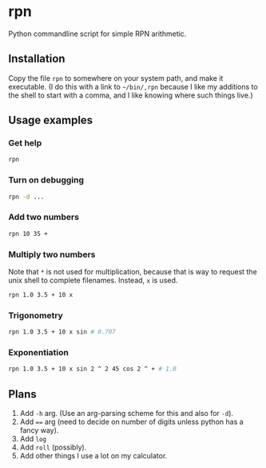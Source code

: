 # rpn

Python commandline script for simple RPN arithmetic.

## Installation

Copy the file `rpn` to somewhere on your system path, and make it executable. (I do this with a link to `~/bin/,rpn` because I like
my additions to the shell to start with a comma, and I like knowing where such things live.)

## Usage examples

### Get help

```sh
rpn
```

### Turn on debugging

```sh
rpn -d ...
```

### Add two numbers

```sh
rpn 10 35 +
```

### Multiply two numbers

Note that `*` is not used for multiplication, because that is way to
request the unix shell to complete filenames. Instead, `x` is used.

```sh
rpn 1.0 3.5 + 10 x
```

### Trigonometry

```sh
rpn 1.0 3.5 + 10 x sin # 0.707
```

### Exponentiation

```sh
rpn 1.0 3.5 + 10 x sin 2 ^ 2 45 cos 2 ^ + # 1.0
```

## Plans

1. Add `-h` arg. (Use an arg-parsing scheme for this and also for `-d`).
2. Add `==` arg (need to decide on number of digits unless python has a fancy way).
3. Add `log`
4. Add `roll` (possibly).
5. Add other things I use a lot on my calculator.
